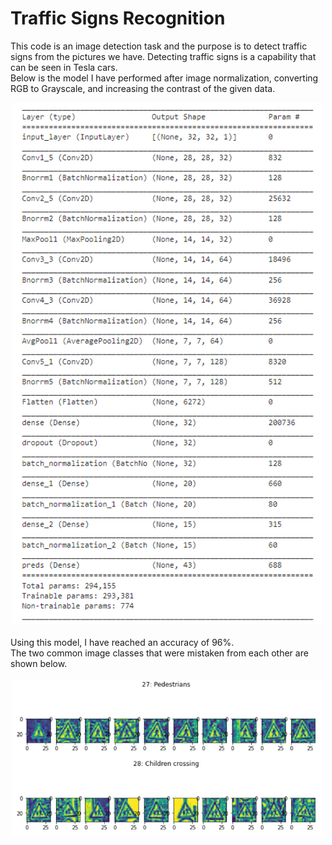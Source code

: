 # Traffic Signs Recognition
This code is an image detection task and the purpose is to detect traffic signs from the pictures we have. Detecting traffic signs is a capability that can be seen in Tesla cars.<br>
Below is the model I have performed after image normalization, converting RGB to Grayscale, and increasing the contrast of the given data.<br>

<div align=center>
  <img src="./assets/3.PNG" width=500"/>
</div>

<br>
Using this model, I have reached an accuracy of 96%.<br>
The two common image classes that were mistaken from each other are shown below. <br> <br>

<div align=center>
  <img src="./assets/2.PNG" width="500"/>
</div>
